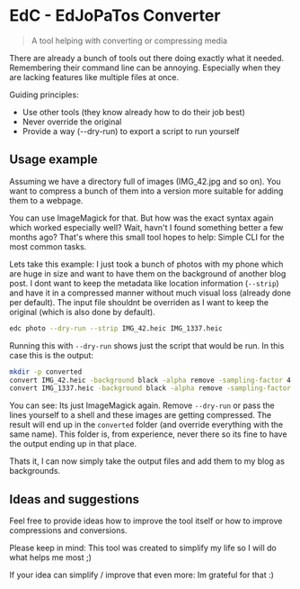 # EdC - EdJoPaTos Converter

> A tool helping with converting or compressing media

There are already a bunch of tools out there doing exactly what it needed.
Remembering their command line can be annoying.
Especially when they are lacking features like multiple files at once.

Guiding principles:
- Use other tools (they know already how to do their job best)
- Never override the original
- Provide a way (--dry-run) to export a script to run yourself

## Usage example

Assuming we have a directory full of images (IMG_42.jpg and so on).
You want to compress a bunch of them into a version more suitable for adding them to a webpage.

You can use ImageMagick for that.
But how was the exact syntax again which worked especially well?
Wait, havn't I found something better a few months ago?
That's where this small tool hopes to help:
Simple CLI for the most common tasks.

Lets take this example:
I just took a bunch of photos with my phone which are huge in size and want to have them on the background of another blog post.
I dont want to keep the metadata like location information (`--strip`) and have it in a compressed manner without much visual loss (already done per default).
The input file shouldnt be overriden as I want to keep the original (which is also done by default).

```sh
edc photo --dry-run --strip IMG_42.heic IMG_1337.heic
```

Running this with `--dry-run` shows just the script that would be run.
In this case this is the output:
```sh
mkdir -p converted
convert IMG_42.heic -background black -alpha remove -sampling-factor 4:2:0 -strip -quality 85 converted/IMG_42.jpg
convert IMG_1337.heic -background black -alpha remove -sampling-factor 4:2:0 -strip -quality 85 converted/IMG_1337.jpg
```

You can see: Its just ImageMagick again.
Remove `--dry-run` or pass the lines yourself to a shell and these images are getting compressed.
The result will end up in the `converted` folder (and override everything with the same name).
This folder is, from experience, never there so its fine to have the output ending up in that place.

Thats it, I can now simply take the output files and add them to my blog as backgrounds.

## Ideas and suggestions

Feel free to provide ideas how to improve the tool itself or how to improve compressions and conversions.

Please keep in mind:
This tool was created to simplify my life so I will do what helps me most ;)

If your idea can simplify / improve that even more: Im grateful for that :)
